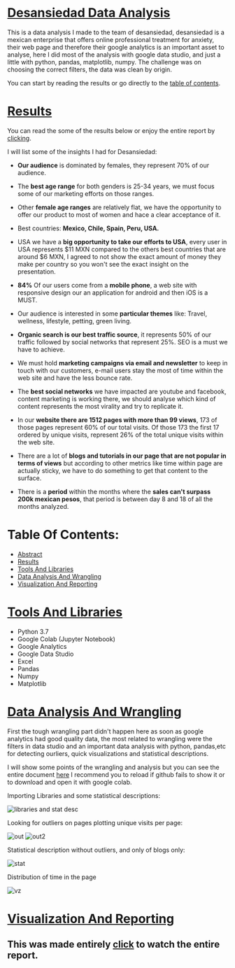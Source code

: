 # [Desansiedad Data Analysis](#Table-Of-Contents)
This is a data analysis I made to the team of desansiedad, desansiedad is a mexican enterprise that offers online professional treatment for anxiety, their web page and therefore their google analytics is an important asset to analyse, here I did most of the analysis with google data studio, and just a little with python, pandas, matplotlib, numpy. The challenge was on choosing the correct filters, the data was clean by origin.

You can start by reading the results or go directly to the [table of contents](#Table-Of-Contents).

# [Results](#Table-Of-Contents)
You can read the some of the results below or enjoy the entire report by [clicking](https://tinyurl.com/desansiedad).

I will list some of the insights I had for Desansiedad:


*   **Our audience** is dominated by females, they represent 70% of our audience.


*   The **best age range** for both genders is 25-34 years, we must focus some of our marketing efforts on those ranges.


*   Other **female age ranges** are relatively flat, we have the opportunity to offer our product to most of women and hace a clear acceptance of it.


*   Best countries: **Mexico, Chile, Spain, Peru, USA.**


*   USA we have a **big opportunity to take our efforts to USA**, every user in USA represents $11 MXN compared to the others best countries that are around $6 MXN, I agreed to not show the exact amount of money they make per country so you won't see the exact insight on the presentation.
  
  
*   **84%** Of our users come from a **mobile phone**, a web site with responsive design our an application for android and then iOS is a MUST.
  
  
*   Our audience is interested in some **particular themes** like: Travel, wellness, lifestyle, petting, green living.
   
   
*   **Organic search is our best traffic source**, it represents 50% of our traffic followed by social networks that represent 25%. SEO is a must we have to achieve.


*   We must hold **marketing campaigns via email and newsletter** to keep in touch with our customers, e-mail users stay the most of time within the web site and have the less bounce rate.
  
  
*   The **best social networks** we have impacted are youtube and facebook, content marketing is working there, we should analyse which kind of content represents the most virality and try to replicate it.
 
 
*   In our **website there are 1512 pages with more than 99 views**, 173 of those pages represent 60% of our total visits. Of those 173 the first 17 ordered by unique visits, represent 26% of the total unique visits within the web site.
 
 
*   There are a lot of **blogs and tutorials in our page that are not popular in terms of views** but according to other metrics like time within page are actually sticky, we have to do something to get that content to the surface.


*   There is a **period** within the months where the **sales can't surpass 200k mexican pesos**, that period is between day 8 and 18 of all the months analyzed.


# Table Of Contents:
* [Abstract](#Desansiedad-Data-Analysis)
* [Results](#Results)
* [Tools And Libraries](#Tools-And-Libraries)
* [Data Analysis And Wrangling](#Data-Analysis-And-Wrangling)
* [Visualization And Reporting](#Visualization-And-Reporting)

# [Tools And Libraries](#Table-Of-Contents)
* Python 3.7
* Google Colab (Jupyter Notebook)
* Google Analytics
* Google Data Studio
* Excel
* Pandas
* Numpy
* Matplotlib

# [Data Analysis And Wrangling](#Table-Of-Contents)

First the tough wrangling part didn't happen here as soon as google analytics had good quality data, the most related to wrangling were the filters in data studio and an important data analysis with python, pandas,etc for detecting ourliers, quick visualizations and statistical descriptions.

I will show some points of the wrangling and analysis but you can see the entire document [here](https://github.com/JorgePablol/Data-Analysis-Desansiedad-with-Data-Studio/blob/main/Desansiedad%20(1).ipynb) I recommend you to reload if github fails to show it or to download and open it with google colab.

Importing Libraries and some statistical descriptions:

![libraries and stat desc](https://user-images.githubusercontent.com/58957744/116306684-00b2f700-a76b-11eb-9713-2586bc94bc12.png)

Looking for outliers on pages plotting unique visits per page:

![out](https://user-images.githubusercontent.com/58957744/116306685-014b8d80-a76b-11eb-8b47-5ce2f834a790.png)
![out2](https://user-images.githubusercontent.com/58957744/116306688-01e42400-a76b-11eb-846a-f9fb0372d0ce.png)

Statistical description without outliers, and only of blogs only:

![stat](https://user-images.githubusercontent.com/58957744/116306689-01e42400-a76b-11eb-91a3-cb8c10322ab5.png)

Distribution of time in the page

![vz](https://user-images.githubusercontent.com/58957744/116306691-027cba80-a76b-11eb-92b2-035555c34ce6.png)

# [Visualization And Reporting](#Table-Of-Contents)
## This was made entirely [click](https://tinyurl.com/desansiedad) to watch the entire report.
